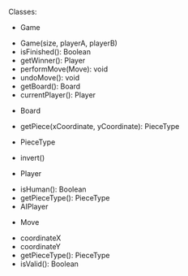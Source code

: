 Classes:

* Game
 - Game(size, playerA, playerB)
 - isFinished(): Boolean
 - getWinner(): Player
 - performMove(Move): void
 - undoMove(): void
 - getBoard(): Board
 - currentPlayer(): Player
* Board
 - getPiece(xCoordinate, yCoordinate): PieceType
* PieceType
 - invert()
* Player
 - isHuman(): Boolean
 - getPieceType(): PieceType
  - AIPlayer
* Move
 - coordinateX
 - coordinateY
 - getPieceType(): PieceType
 - isValid(): Boolean
